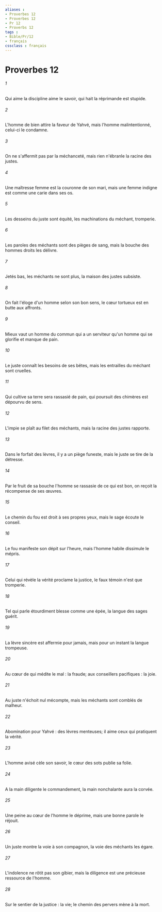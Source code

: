 ```yaml
---
aliases : 
- Proverbes 12
- Proverbes 12
- Pr 12
- Proverbs 12
tags : 
- Bible/Pr/12
- français
cssclass : français
---
```


# Proverbes 12

###### 1
Qui aime la discipline aime le savoir, qui hait la réprimande est stupide. 
###### 2
L'homme de bien attire la faveur de Yahvé, mais l'homme malintentionné, celui-ci le condamne. 
###### 3
On ne s'affermit pas par la méchanceté, mais rien n'ébranle la racine des justes. 
###### 4
Une maîtresse femme est la couronne de son mari, mais une femme indigne est comme une carie dans ses os. 
###### 5
Les desseins du juste sont équité, les machinations du méchant, tromperie. 
###### 6
Les paroles des méchants sont des pièges de sang, mais la bouche des hommes droits les délivre. 
###### 7
Jetés bas, les méchants ne sont plus, la maison des justes subsiste. 
###### 8
On fait l'éloge d'un homme selon son bon sens, le cœur tortueux est en butte aux affronts. 
###### 9
Mieux vaut un homme du commun qui a un serviteur qu'un homme qui se glorifie et manque de pain. 
###### 10
Le juste connaît les besoins de ses bêtes, mais les entrailles du méchant sont cruelles. 
###### 11
Qui cultive sa terre sera rassasié de pain, qui poursuit des chimères est dépourvu de sens. 
###### 12
L'impie se plaît au filet des méchants, mais la racine des justes rapporte. 
###### 13
Dans le forfait des lèvres, il y a un piège funeste, mais le juste se tire de la détresse. 
###### 14
Par le fruit de sa bouche l'homme se rassasie de ce qui est bon, on reçoit la récompense de ses œuvres. 
###### 15
Le chemin du fou est droit à ses propres yeux, mais le sage écoute le conseil. 
###### 16
Le fou manifeste son dépit sur l'heure, mais l'homme habile dissimule le mépris. 
###### 17
Celui qui révèle la vérité proclame la justice, le faux témoin n'est que tromperie. 
###### 18
Tel qui parle étourdiment blesse comme une épée, la langue des sages guérit. 
###### 19
La lèvre sincère est affermie pour jamais, mais pour un instant la langue trompeuse. 
###### 20
Au cœur de qui médite le mal : la fraude; aux conseillers pacifiques : la joie. 
###### 21
Au juste n'échoit nul mécompte, mais les méchants sont comblés de malheur. 
###### 22
Abomination pour Yahvé : des lèvres menteuses; il aime ceux qui pratiquent la vérité. 
###### 23
L'homme avisé cèle son savoir, le cœur des sots publie sa folie. 
###### 24
A la main diligente le commandement, la main nonchalante aura la corvée. 
###### 25
Une peine au cœur de l'homme le déprime, mais une bonne parole le réjouit. 
###### 26
Un juste montre la voie à son compagnon, la voie des méchants les égare. 
###### 27
L'indolence ne rôtit pas son gibier, mais la diligence est une précieuse ressource de l'homme. 
###### 28
Sur le sentier de la justice : la vie; le chemin des pervers mène à la mort. 
